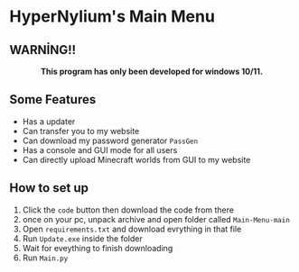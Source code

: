 # HyperNylium's Main Menu


## WARNİNG!!
<p align="center"><b>This program has only been developed for windows 10/11.</b></p>

## Some Features

- Has a updater
- Can transfer you to my website
- Can download my password generator `PassGen`
- Has a console and GUI mode for all users
- Can directly upload Minecraft worlds from GUI to my website

## How to set up

1. Click the `code` button then download the code from there
2. once on your pc, unpack archive and open folder called `Main-Menu-main`
3. Open `requirements.txt` and download evrything in that file
4. Run `Update.exe` inside the folder
5. Wait for eveything to finish downloading
6. Run `Main.py`

